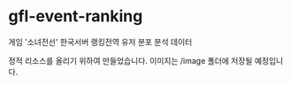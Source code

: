 # gfl-event-ranking
게임 '소녀전선' 한국서버 랭킹전역 유저 분포 분석 데이터

정적 리소스를 올리기 위하여 만들었습니다. 이미지는 /image 폴더에 저장될 예정입니다.
